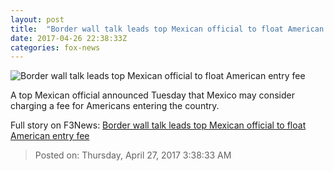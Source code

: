 ```yaml
---
layout: post
title:  "Border wall talk leads top Mexican official to float American entry fee"
date: 2017-04-26 22:38:33Z
categories: fox-news
---
```


![Border wall talk leads top Mexican official to float American entry fee](http://a57.foxnews.com/images.foxnews.com/content/fox-news/world/2017/04/26/miffed-over-border-wall-talk-top-mexican-official-floats-american-entry-fee/_jcr_content/par/featured-media/media-0.img.jpg/876/493/1493183534689.jpg?ve=1&tl=1)

A top Mexican official announced Tuesday that Mexico may consider charging a fee for Americans entering the country.


Full story on F3News: [Border wall talk leads top Mexican official to float American entry fee](http://www.f3nws.com/n/khFDEC)

> Posted on: Thursday, April 27, 2017 3:38:33 AM
